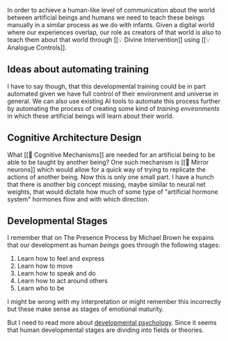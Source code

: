 In order to achieve a human-like level of communication about the world between artificial beings and humans we need to teach these beings manually in a similar process as we do with infants. Given a digital world where our experiences overlap, our role as creators of that world is also to teach them about that world through [[💡 Divine Intervention]] using [[💡 Analogue Controls]].

## Ideas about automating training

I have to say though, that this developmental training could be in part automated given we have full control of their environment and universe in general. We can also use existing AI tools to automate this process further by automating the process of creating some kind of _training environments_ in which these artificial beings will learn about their world.

## Cognitive Architecture Design

What [[📝 Cognitive Mechanisms]] are needed for an artificial being to be able to be taught by another being? One such mechanism is [[🧩 Mirror neurons]] which would allow for a quick way of trying to replicate the actions of another being. Now this is only one small part. I have a hunch that there is another big concept missing, maybe similar to neural net weights, that would dictate how much of some type of "artificial hormone system" hormones flow and with which direction.

## Developmental Stages

I remember that on The Presence Process by Michael Brown he expains that our development as human _beings_ goes through the following stages:

1. Learn how to feel and express
2. Learn how to move
3. Learn how to speak and do
4. Learn how to act around others
5. Learn who to be

I might be wrong with my interpretation or might remember this incorrectly but these make sense as stages of emotional maturity.

But I need to read more about [developmental psychology](https://en.wikipedia.org/wiki/Developmental_psychology). Since it seems that human developmental stages are dividing into fields or theories.
